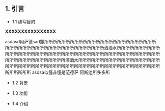 ## 1.                                                              引言
* 1.1 编写目的 

**XXXXXXXXXXXXXXXX**
 
 asdasd阿萨德sad撒所所所所所所所所所所所所所所所所所所所所所所所所所所所所所所所所所所所所所所所所所所所所所所所所所洒洒水所所所所所所所所所所所所所所所所所所所所所所所所所所所所所所所所所所所所所所所所所所所所所所所所所所所所所所所所所所所所洒洒水所所所所所所所所所所所所所所所所所所所所所所所所所所所所所所所所所所所所所所所所所所所所所所所所所所所所所所所所所所所所所
 asdsa似懂非懂是范德萨
 阿斯达所多多所

* 1.2 背景
+ 1.3 功能
* 1.4 介绍
